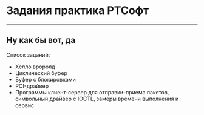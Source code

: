 # Задания практика РТСофт

---

## Ну как бы вот, да

Список заданий:
- Хелло вроролд
- Циклический буфер
- Буфер с блокировками
- PCI-драйвер
- Программы клиент-сервер для отправки-приема пакетов, символьный драйвер с IOCTL, замеры времени выполнения и сервис

